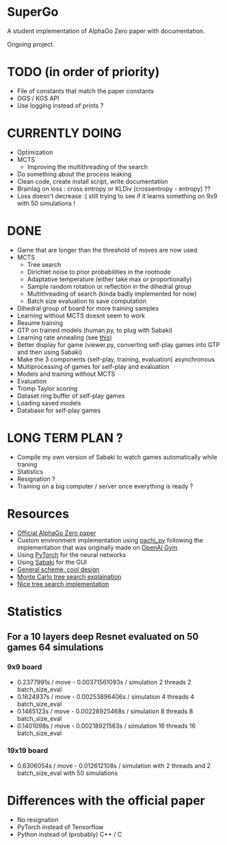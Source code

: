 # SuperGo

A student implementation of AlphaGo Zero paper with documentation.

Ongoing project.

# TODO (in order of priority)

* File of constants that match the paper constants
* OGS / KGS API
* Use logging instead of prints ?

# CURRENTLY DOING

* Optimization
* MCTS
  * Improving the multithreading of the search
* Do something about the process leaking
* Clean code, create install script, write documentation
* Brainlag on loss : cross entropy or KLDiv (crossentropy - entropy) ??
* Loss doesn't decrease :( still trying to see if it learns something on 9x9 with 50 simulations !

# DONE

* Game that are longer than the threshold of moves are now used
* MCTS
  * Tree search
  * Dirichlet noise to prior probabilities in the rootnode
  * Adaptative temperature (either take max or proportionally)
  * Sample random rotation or reflection in the dihedral group
  * Multithreading of search (kinda badly implemented for now)
  * Batch size evaluation to save computation
* Dihedral group of board for more training samples
* Learning without MCTS doesnt seem to work
* Resume training
* GTP on trained models (human.py, to plug with Sabaki)
* Learning rate annealing (see [this](https://discuss.pytorch.org/t/adaptive-learning-rate/320/26))
* Better display for game (viewer.py, converting self-play games into GTP and then using Sabaki)
* Make the 3 components (self-play, training, evaluation) asynchronous
* Multiprocessing of games for self-play and evaluation
* Models and training without MCTS
* Evaluation
* Tromp Taylor scoring
* Dataset ring buffer of self-play games
* Loading saved models
* Database for self-play games

# LONG TERM PLAN ?

* Compile my own version of Sabaki to watch games automatically while traning
* Statistics
* Resignation ?
* Training on a big computer / server once everything is ready ?

# Resources

* [Official AlphaGo Zero paper](https://www.nature.com/articles/nature24270.epdf?author_access_token=VJXbVjaSHxFoctQQ4p2k4tRgN0jAjWel9jnR3ZoTv0PVW4gB86EEpGqTRDtpIz-2rmo8-KG06gqVobU5NSCFeHILHcVFUeMsbvwS-lxjqQGg98faovwjxeTUgZAUMnRQ)
* Custom environment implementation using [pachi_py](https://github.com/openai/pachi-py/tree/master/pachi_py) following the implementation that was originally made on [OpenAI Gym](https://github.com/openai/gym/blob/6af4a5b9b2755606c4e0becfe1fc876d33130526/gym/envs/board_game/go.py)
* Using [PyTorch](https://github.com/pytorch/pytorch) for the neural networks
* Using [Sabaki](https://github.com/SabakiHQ/Sabaki) for the GUI
* [General scheme, cool design](https://applied-data.science/static/main/res/alpha_go_zero_cheat_sheet.png)
* [Monte Carlo tree search explaination](https://int8.io/monte-carlo-tree-search-beginners-guide/)
* [Nice tree search implementation](https://github.com/blanyal/alpha-zero/blob/master/mcts.py)

# Statistics

## For a 10 layers deep Resnet evaluated on 50 games 64 simulations

### 9x9 board

* 0.2377991s / move - 0.00371561093s / simulation 2 threads 2 batch_size_eval
* 0.1624937s / move - 0.00253896406s / simulation 4 threads 4 batch_size_eval
* 0.1465123s / move - 0.00228925468s / simulation 8 threads 8 batch_size_eval
* 0.1401098s / move - 0.00218921563s / simulation 16 threads 16 batch_size_eval

### 19x19 board

* 0.6306054s / move - 0.012612108s / simulation with 2 threads and 2 batch_size_eval with 50 simulations

# Differences with the official paper

* No resignation
* PyTorch instead of Tensorflow
* Python instead of (probably) C++ / C
